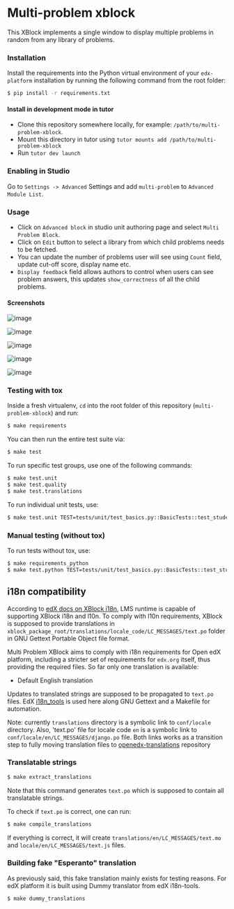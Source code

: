 # Multi-problem xblock

This XBlock implements a single window to display multiple problems in random
from any library of problems.

### Installation

Install the requirements into the Python virtual environment of your
`edx-platform` installation by running the following command from the
root folder:

```bash
$ pip install -r requirements.txt

```

#### Install in development mode in tutor

* Clone this repository somewhere locally, for example: `/path/to/multi-problem-xblock`.
* Mount this directory in tutor using `tutor mounts add /path/to/multi-problem-xblock`
* Run `tutor dev launch`

### Enabling in Studio

Go to `Settings -> Advanced` Settings and add `multi-problem` to `Advanced Module List`.

### Usage

* Click on `Advanced block` in studio unit authoring page and select `Multi Problem Block`.
* Click on `Edit` button to select a library from which child problems needs to be fetched.
* You can update the number of problems user will see using `Count` field, update cut-off score, display name etc.
* `Display feedback` field allows authors to control when users can see problem answers, this updates `show_correctness` of all the child problems.

#### Screenshots

![image](https://github.com/user-attachments/assets/b6cec90d-307b-43f8-856f-6cd54f28918a)

![image](https://github.com/user-attachments/assets/645b5ab4-74e9-4237-be87-c81b3d432fdf)

![image](https://github.com/user-attachments/assets/be11fe56-8c90-4f51-bce1-aa20ad852718)

![image](https://github.com/user-attachments/assets/f4243f26-c73a-4ebd-afbe-7e5bc84a9617)

![image](https://github.com/user-attachments/assets/64074714-33cb-4bcb-a03f-c141113288df)



### Testing with tox

Inside a fresh virtualenv, `cd` into the root folder of this repository
(`multi-problem-xblock`) and run:

```bash
$ make requirements
```

You can then run the entire test suite via:

```bash
$ make test
```

To run specific test groups, use one of the following commands:

```bash
$ make test.unit
$ make test.quality
$ make test.translations
```

To run individual unit tests, use:

```bash
$ make test.unit TEST=tests/unit/test_basics.py::BasicTests::test_student_view_data
```

### Manual testing (without tox)

To run tests without tox, use:

```bash
$ make requirements_python
$ make test.python TEST=tests/unit/test_basics.py::BasicTests::test_student_view_data
```


## i18n compatibility

According to [edX docs on XBlock i18n][edx-docs-i18n], LMS runtime is capable of supporting XBlock i18n and l10n.
To comply with l10n requirements, XBlock is supposed to provide translations in
`xblock_package_root/translations/locale_code/LC_MESSAGES/text.po` folder in GNU Gettext Portable Object file format.

[edx-docs-i18n]: http://edx.readthedocs.io/projects/xblock-tutorial/en/latest/edx_platform/edx_lms.html#internationalization-support

Multi Problem XBlock aims to comply with i18n requirements for Open edX platform, including a stricter set of
requirements for `edx.org` itself, thus providing the required files. So far only one translation is available:

* Default English translation

Updates to translated strings are supposed to be propagated to `text.po` files. EdX [i18n_tools][edx-i18n-tools] is used here along GNU Gettext and a Makefile for automation.

[edx-i18n-tools]: https://github.com/openedx/i18n-tools

Note: currently `translations` directory is a symbolic link to `conf/locale` directory. Also, 'text.po' file for locale code `en` is a symbolic link to `conf/locale/en/LC_MESSAGES/django.po` file. Both links works as a transition step to fully moving translation files to [openedx-translations](https://github.com/openedx/openedx-translations) repository

### Translatable strings

```bash
$ make extract_translations
```

Note that this command generates `text.po` which is supposed to contain
all translatable strings.

To check if `text.po` is correct, one can run:

```bash
$ make compile_translations
```

If everything is correct, it will create `translations/en/LC_MESSAGES/text.mo` and `locale/en/LC_MESSAGES/text.js` files.

### Building fake "Esperanto" translation


As previously said, this fake translation mainly exists for testing reasons. For edX platform it is built using Dummy
translator from edX i18n-tools.

```bash
$ make dummy_translations
```
